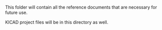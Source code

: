 This folder will contain all the reference documents that are necessary for future use.

KICAD project files will be in this directory as well.
